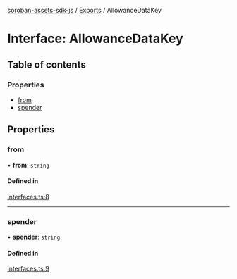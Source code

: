 [soroban-assets-sdk-js](../README.md) / [Exports](../modules.md) / AllowanceDataKey

# Interface: AllowanceDataKey

## Table of contents

### Properties

- [from](AllowanceDataKey.md#from)
- [spender](AllowanceDataKey.md#spender)

## Properties

### from

• **from**: `string`

#### Defined in

[interfaces.ts:8](https://github.com/Creit-Tech/Soroban-Assets-SDK/blob/b2aa3b4/src/interfaces.ts#L8)

___

### spender

• **spender**: `string`

#### Defined in

[interfaces.ts:9](https://github.com/Creit-Tech/Soroban-Assets-SDK/blob/b2aa3b4/src/interfaces.ts#L9)
